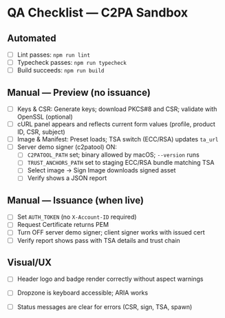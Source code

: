 # QA Checklist — C2PA Sandbox

## Automated

- [ ] Lint passes: `npm run lint`
- [ ] Typecheck passes: `npm run typecheck`
- [ ] Build succeeds: `npm run build`

## Manual — Preview (no issuance)

- [ ] Keys & CSR: Generate keys; download PKCS#8 and CSR; validate with OpenSSL (optional)
- [ ] cURL panel appears and reflects current form values (profile, product ID, CSR, subject)
- [ ] Image & Manifest: Preset loads; TSA switch (ECC/RSA) updates `ta_url`
- [ ] Server demo signer (c2patool) ON:
  - [ ] `C2PATOOL_PATH` set; binary allowed by macOS; `--version` runs
  - [ ] `TRUST_ANCHORS_PATH` set to staging ECC/RSA bundle matching TSA
  - [ ] Select image → Sign Image downloads signed asset
  - [ ] Verify shows a JSON report

## Manual — Issuance (when live)

- [ ] Set `AUTH_TOKEN` (no `X-Account-ID` required)
- [ ] Request Certificate returns PEM
- [ ] Turn OFF server demo signer; client signer works with issued cert
- [ ] Verify report shows pass with TSA details and trust chain

## Visual/UX

- [ ] Header logo and badge render correctly without aspect warnings
- [ ] Dropzone is keyboard accessible; ARIA works
- [ ] Status messages are clear for errors (CSR, sign, TSA, spawn)

